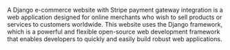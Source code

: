 A Django e-commerce website with Stripe payment gateway integration is a web application designed for online merchants who wish to sell products or services to customers worldwide. This website uses the Django framework, which is a powerful and flexible open-source web development framework that enables developers to quickly and easily build robust web applications.
